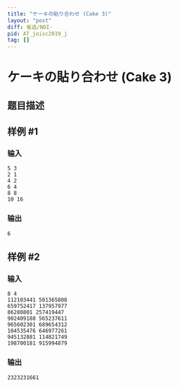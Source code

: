 ```yaml
---
title: "ケーキの貼り合わせ (Cake 3)"
layout: "post"
diff: 省选/NOI-
pid: AT_joisc2019_j
tag: []
---
```


# ケーキの貼り合わせ (Cake 3)

## 题目描述

[problemUrl]: https://atcoder.jp/contests/joisc2019/tasks/joisc2019_j



## 样例 #1

### 输入

```
5 3
2 1
4 2
6 4
8 8
10 16
```

### 输出

```
6
```

## 样例 #2

### 输入

```
8 4
112103441 501365808
659752417 137957977
86280801 257419447
902409188 565237611
965602301 689654312
104535476 646977261
945132881 114821749
198700181 915994879
```

### 输出

```
2323231661
```

